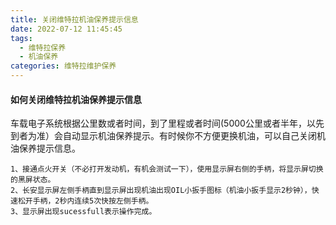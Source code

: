 ```yaml
---
title: 关闭维特拉机油保养提示信息
date: 2022-07-12 11:45:45
tags: 
  - 维特拉保养
  - 机油保养
categories: 维特拉维护保养
---
```


#### 如何关闭维特拉机油保养提示信息

车载电子系统根据公里数或者时间，到了里程或者时间(5000公里或者半年，以先到者为准）会自动显示机油保养提示。有时候你不方便更换机油，可以自己关闭机油保养提示信息。

~~~
1、接通点火开关（不必打开发动机，有机会测试一下），使用显示屏右侧的手柄，将显示屏切换的黑屏状态。
2、长安显示屏左侧手柄直到显示屏出现机油出现OIL小扳手图标（机油小扳手显示2秒钟），快速松开手柄，2秒内连续5次快按左侧手柄。
3、显示屏出现sucessfull表示操作完成。
~~~

